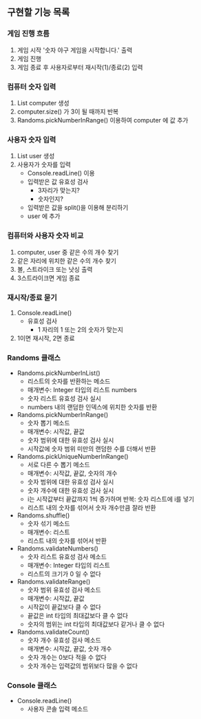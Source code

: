 ## 구현할 기능 목록
### 게임 진행 흐름
1. 게임 시작 '숫자 야구 게임을 시작합니다.' 출력
2. 게임 진행
3. 게임 종료 후 사용자로부터 재시작(1)/종료(2) 입력

### 컴퓨터 숫자 입력
1. List<Integer> computer 생성
2. computer.size() 가 3이 될 때까지 반복
3. Randoms.pickNumberInRange() 이용하여 computer 에 값 추가

### 사용자 숫자 입력
1. List<Integer> user 생성
2. 사용자가 숫자를 입력
    * Console.readLine() 이용
    * 입력받은 값 유효성 검사
        - 3자리가 맞는지?
        - 숫자인지?
    * 입력받은 값을 split()을 이용해 분리하기
    * user 에 추가

### 컴퓨터와 사용자 숫자 비교
1. computer, user 중 같은 수의 개수 찾기
2. 같은 자리에 위치한 같은 수의 개수 찾기
3. 볼, 스트라이크 또는 낫싱 출력
4. 3스트라이크면 게임 종료

### 재시작/종료 묻기
1. Console.readLine()
    * 유효성 검사
        - 1 자리의 1 또는 2의 숫자가 맞는지
2. 1이면 재시작, 2면 종료

### Randoms 클래스
* Randoms.pickNumberInList()
    - 리스트의 숫자를 반환하는 메소드
    - 매개변수: Integer 타입의 리스트 numbers
    - 숫자 리스트 유효성 검사 실시
    - numbers 내의 랜덤한 인덱스에 위치한 숫자를 반환
* Randoms.pickNumberInRange()
    - 숫자 뽑기 메소드
    - 매개변수: 시작값, 끝값
    - 숫자 범위에 대한 유효성 검사 실시
    - 시작값에 숫자 범위 미만의 랜덤한 수를 더해서 반환
* Randoms.pickUniqueNumberInRange()
    - 서로 다른 수 뽑기 메소드
    - 매개변수: 시작값, 끝값, 숫자의 개수
    - 숫자 범위에 대한 유효성 검사 실시
    - 숫자 개수에 대한 유효성 검사 실시
    - i는 시작값부터 끝값까지 1씩 증가하며 반복: 숫자 리스트에 i를 넣기
    - 리스트 내의 숫자를 섞어서 숫자 개수만큼 잘라 반환
* Randoms.shuffle()
    - 숫자 섞기 메소드
    - 매개변수: 리스트
    - 리스트 내의 숫자를 섞어서 반환
* Randoms.validateNumbers()
    - 숫자 리스트 유효성 검사 메소드
    - 매개변수: Integer 타입의 리스트
    - 리스트의 크기가 0 일 수 없다
* Randoms.validateRange()
    - 숫자 범위 유효성 검사 메소드
    - 매개변수: 시작값, 끝값
    - 시작값이 끝값보다 클 수 없다
    - 끝값은 int 타입의 최대값보다 클 수 없다
    - 숫자의 범위는 int 타입의 최대값보다 같거나 클 수 없다
* Randoms.validateCount()
    - 숫자 개수 유효성 검사 메소드
    - 매개변수: 시작값, 끝값, 숫자 개수
    - 숫자 개수는 0보다 적을 수 없다
    - 숫자 개수는 입력값의 범위보다 많을 수 없다

### Console 클래스
* Console.readLine()
    - 사용자 콘솔 입력 메소드